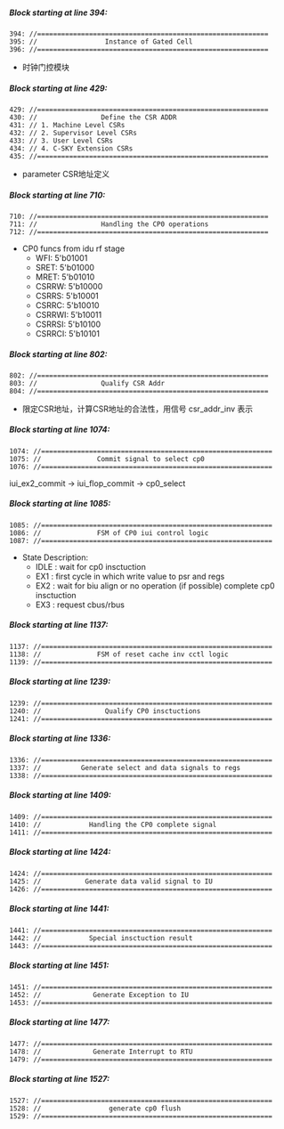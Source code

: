 ##### Block starting at line 394:
```
394: //==========================================================
395: //                 Instance of Gated Cell
396: //==========================================================
```
- 时钟门控模块

##### Block starting at line 429:
```
429: //==========================================================
430: //                Define the CSR ADDR
431: // 1. Machine Level CSRs
432: // 2. Supervisor Level CSRs
433: // 3. User Level CSRs
434: // 4. C-SKY Extension CSRs
435: //==========================================================
```
- parameter CSR地址定义

##### Block starting at line 710:
```
710: //==========================================================
711: //                Handling the CP0 operations
712: //==========================================================
```
- CP0 funcs from idu rf stage
    - WFI:    5'b01001
    - SRET:   5'b01000
    - MRET:   5'b01010
    - CSRRW:  5'b10000
    - CSRRS:  5'b10001
    - CSRRC:  5'b10010
    - CSRRWI: 5'b10011
    - CSRRSI: 5'b10100
    - CSRRCI: 5'b10101

##### Block starting at line 802:
```
802: //==========================================================
803: //                Qualify CSR Addr
804: //==========================================================
```
- 限定CSR地址，计算CSR地址的合法性，用信号 csr_addr_inv 表示

##### Block starting at line 1074:
```
1074: //==========================================================
1075: //              Commit signal to select cp0
1076: //==========================================================
```

iui_ex2_commit -> iui_flop_commit -> cp0_select

##### Block starting at line 1085:
```
1085: //==========================================================
1086: //              FSM of CP0 iui control logic
1087: //==========================================================
```

- State Description:
    - IDLE : wait for cp0 insctuction
    - EX1  : first cycle in which write value to psr and regs
    - EX2  : wait for biu align or no operation (if possible) complete cp0 insctuction
    - EX3  : request cbus/rbus

##### Block starting at line 1137:
```
1137: //==========================================================
1138: //              FSM of reset cache inv cctl logic
1139: //==========================================================
```

##### Block starting at line 1239:
```
1239: //==========================================================
1240: //                Qualify CP0 insctuctions
1241: //==========================================================
```

##### Block starting at line 1336:
```
1336: //==========================================================
1337: //          Generate select and data signals to regs
1338: //==========================================================
```

##### Block starting at line 1409:
```
1409: //==========================================================
1410: //            Handling the CP0 complete signal
1411: //==========================================================
```

##### Block starting at line 1424:
```
1424: //==========================================================
1425: //           Generate data valid signal to IU
1426: //==========================================================
```

##### Block starting at line 1441:
```
1441: //==========================================================
1442: //            Special insctuction result
1443: //==========================================================
```

##### Block starting at line 1451:
```
1451: //==========================================================
1452: //             Generate Exception to IU
1453: //==========================================================
```

##### Block starting at line 1477:
```
1477: //==========================================================
1478: //             Generate Interrupt to RTU
1479: //==========================================================
```

##### Block starting at line 1527:
```
1527: //==========================================================
1528: //                 generate cp0 flush
1529: //==========================================================
```


